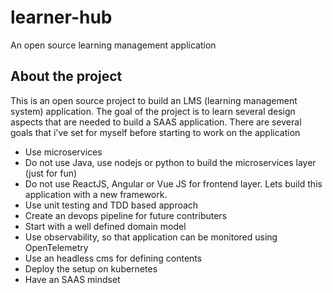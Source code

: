 # learner-hub
An open source learning management application

## About the project

This is an open source project to build an LMS (learning management system) application. The goal of the project is to learn several design aspects that are needed to build a SAAS application. There are several goals that i've set for myself before starting to work on the application

- Use microservices
- Do not use Java, use nodejs or python to build the microservices layer (just for fun)
- Do not use ReactJS, Angular or Vue JS for frontend layer. Lets build this application with a new framework.
- Use unit testing and TDD based approach
- Create an devops pipeline for future contributers
- Start with a well defined domain model
- Use observability, so that application can be monitored using OpenTelemetry
- Use an headless cms for defining contents
- Deploy the setup on kubernetes
- Have an SAAS mindset

